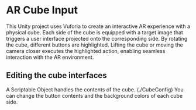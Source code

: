 # AR Cube Input
This Unity project uses Vuforia to create an interactive AR experience with a physical cube. Each side of the cube is equipped with a target image that triggers a user interface projected onto the corresponding side. By rotating the cube, different buttons are highlighted. Lifting the cube or moving the camera closer executes the highlighted action, enabling seamless interaction with the AR environment.

## Editing the cube interfaces
A Scriptable Object handles the contents of the cube. (./CubeConfig) You can change the button contents and the background colors of each cube side.